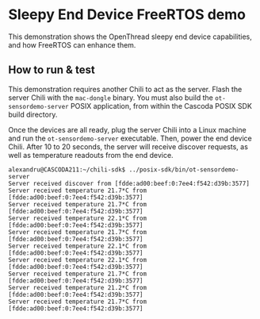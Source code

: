 # Sleepy End Device FreeRTOS demo #

This demonstration shows the OpenThread sleepy end device capabilities, and how FreeRTOS can enhance them.

## How to run & test

This demonstration requires another Chili to act as the server. Flash the server Chili with the `mac-dongle` binary. You must also build the `ot-sensordemo-server` POSIX application, from within the Cascoda POSIX SDK build directory.

Once the devices are all ready, plug the server Chili into a Linux machine and run the `ot-sensordemo-server` executable. Then, power the end device Chili. After 10 to 20 seconds, the server will receive discover requests, as well as temperature readouts from the end device.
```
alexandru@CASCODA211:~/chili-sdk$ ../posix-sdk/bin/ot-sensordemo-server
Server received discover from [fdde:ad00:beef:0:7ee4:f542:d39b:3577]
Server received temperature 21.7*C from [fdde:ad00:beef:0:7ee4:f542:d39b:3577]
Server received temperature 21.7*C from [fdde:ad00:beef:0:7ee4:f542:d39b:3577]
Server received temperature 22.1*C from [fdde:ad00:beef:0:7ee4:f542:d39b:3577]
Server received temperature 21.7*C from [fdde:ad00:beef:0:7ee4:f542:d39b:3577]
Server received temperature 22.1*C from [fdde:ad00:beef:0:7ee4:f542:d39b:3577]
Server received temperature 22.1*C from [fdde:ad00:beef:0:7ee4:f542:d39b:3577]
Server received temperature 21.7*C from [fdde:ad00:beef:0:7ee4:f542:d39b:3577]
Server received temperature 21.2*C from [fdde:ad00:beef:0:7ee4:f542:d39b:3577]
Server received temperature 21.7*C from [fdde:ad00:beef:0:7ee4:f542:d39b:3577]
```